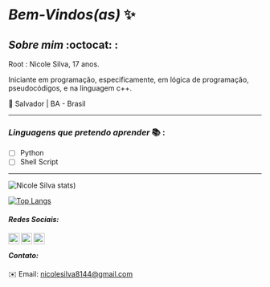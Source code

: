 # _Bem-Vindos(as)_ :sparkles: 

            
## *_Sobre mim_* :octocat: :

Root : Nicole Silva, 17 anos.

 Iniciante em programação, especificamente, em lógica de programação, pseudocódigos, e na linguagem c++.

 
:round_pushpin: Salvador | BA - Brasil
***
### *_Linguagens que pretendo aprender_* :books: :

- [ ] Python
- [ ] Shell Script

***


![Nicole Silva stats](https://github-readme-stats.vercel.app/api?username=Nicolesilvaa&hide=contribs,prs&show_icons=true&theme=dark))

[![Top Langs](https://github-readme-stats.vercel.app/api/top-langs/?username=Nicolesilvaa&layout=compact&theme=dark)](https://github.com/anuraghazra/githubreadmestats)

#### _Redes Sociais:_

 
  <a href="https://twitter.com/VersNs">
     <img align="left" alt="Nicole Twitter" width="22px" src="https://cdn.jsdelivr.net/npm/simple-icons@v3/icons/twitter.svg"/> 
        <a/>
      <a href="https://github.com/Nicolesilvaa">
         <img align="left" alt="Nicole Github" width="22px" src="https://cdn.jsdelivr.net/npm/simple-icons@v3/icons/github.svg"/>
            <a/>
                  <a href="https://www.instagram.com/nilewaa/">
                       <img align="left" alt="Nicole Instagram" width="22px" src="https://cdn.jsdelivr.net/npm/simple-icons@v3/icons/instagram.svg"/> 
                             <a/>
                                    <br/>
               
 #### _Contato:_              
:envelope: Email: nicolesilva8144@gmail.com
           
 
